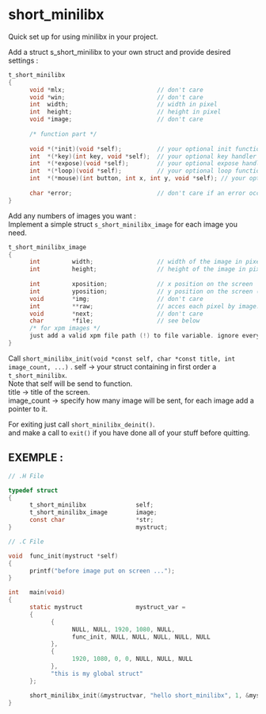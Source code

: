 # short_minilibx

Quick set up for using minilibx in your project.

Add a struct s_short_minilibx to your own struct and provide desired settings :

```c
t_short_minilibx
{
      void *mlx;                          // don't care
      void *win;                          // don't care
      int  width;                         // width in pixel
      int  height;                        // height in pixel
      void *image;                        // don't care
  
      /* function part */
  
      void *(*init)(void *self);          // your optional init function
      int  *(*key)(int key, void *self);  // your optional key handler function
      int  *(*expose)(void *self);        // your optional expose handler function
      int  *(*loop)(void *self);          // your optional loop function
      int  *(*mouse)(int button, int x, int y, void *self); // your optional mouse handler function
      
      char *error;                        // don't care if an error occur the error will be here
}
```

Add any numbers of images you want :  
Implement a simple struct ```s_short_minilibx_image``` for each image you need.

```c
t_short_minilibx_image
{
      int         width;                  // width of the image in pixel
      int         height;                 // height of the image in pixel
      
      int         xposition;              // x position on the screen
      int         yposition;              // y position on the screen ( note that the anchor of the screen is up left ).
      void        *img;                   // don't care
      int         **raw;                  // acces each pixel by image.raw[y][x] = color
      void        *next;                  // don't care
      char        *file;                  // see below
      /* for xpm images */
      just add a valid xpm file path (!) to file variable. ignore everything other, just load the image. 
}
```

Call ```short_minilibx_init(void *const self, char *const title, int image_count, ...)``` . 
self -> your struct containing in first order a ```t_short_minilibx```.  
Note that self will be send to function.  
title -> title of the screen.  
image_count -> specify how many image will be sent, for each image add a pointer to it.  
  
For exiting just call ```short_minilibx_deinit()```.  
and make a call to ```exit()``` if you have done all of your stuff before quitting.    


## EXEMPLE :  
```c
// .H File

typedef struct
{
      t_short_minilibx              self;
      t_short_minilibx_image        image;
      const char                    *str;
}                                   mystruct;

// .C File

void  func_init(mystruct *self)
{
      printf("before image put on screen ...");
}

int   main(void)
{
      static mystruct               mystruct_var =
      {
            {
                  NULL, NULL, 1920, 1080, NULL,
                  func_init, NULL, NULL, NULL, NULL, NULL
            },
            {
                  1920, 1080, 0, 0, NULL, NULL, NULL
            },
            "this is my global struct"
      };

      short_minilibx_init(&mystructvar, "hello short_minilibx", 1, &mystructvar.image);
}
```
